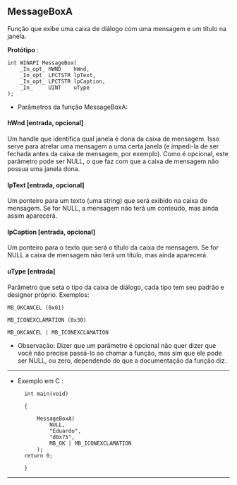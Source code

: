 MessageBoxA
-------------

Função que exibe uma caixa de diálogo com uma mensagem e um título na janela.


**Protótipo** :

	int WINAPI MessageBox(
	    _In_opt_ HWND    hWnd,
	    _In_opt_ LPCTSTR lpText,
	    _In_opt_ LPCTSTR lpCaption,
	    _In_     UINT    uType
	);


- Parâmetros da função MessageBoxA:

#### hWnd [entrada, opcional]

Um handle que identifica qual janela é dona da caixa de mensagem. Isso serve para atrelar uma mensagem a uma certa janela (e impedi-la de ser fechada antes da caixa de mensagem, por exemplo). Como é opcional, este parâmetro pode ser NULL, o que faz com que a caixa de mensagem não possua uma janela dona.

#### lpText [entrada, opcional]

Um ponteiro para um texto (uma string) que será exibido na caixa de mensagem. Se for NULL, a mensagem não terá um conteúdo, mas ainda assim aparecerá.

#### lpCaption [entrada, opcional]

Um ponteiro para o texto que será o título da caixa de mensagem. Se for NULL a caixa de mensagem não terá um título, mas ainda aparecerá.

#### uType [entrada]

Parâmetro que seta o tipo da caixa de diálogo, cada tipo tem seu padrão e designer próprio. Exemplos:


	MB_OKCANCEL (0x01)

	MB_ICONEXCLAMATION (0x30)

	MB_OKCANCEL | MB_ICONEXCLAMATION



- Observação: Dizer que um parâmetro é opcional não quer dizer que você não precise passá-lo ao chamar a função, mas sim que ele pode ser NULL, ou zero, dependendo do que a documentação da função diz.

---

- Exemplo em C :

		int main(void)

		{

			MessageBoxA(
				NULL,
				"Eduardo",
				"d0x75",
				MB_OK | MB_ICONEXCLAMATION
			);
		return 0;

		}


---
